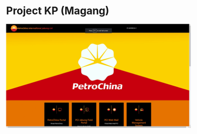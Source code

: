 # Project KP (Magang)

![Tampilan](https://github.com/hafidzali04/Project/blob/f555a0d0ab6bcc1da93f1e1fc5299da5d4a124a2/Web/Dashboard%20Web%20PCI%20Jabung/Tampilan%202.jpg)
